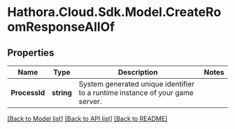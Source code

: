 # Hathora.Cloud.Sdk.Model.CreateRoomResponseAllOf

## Properties

Name | Type | Description | Notes
------------ | ------------- | ------------- | -------------
**ProcessId** | **string** | System generated unique identifier to a runtime instance of your game server. | 

[[Back to Model list]](../README.md#documentation-for-models) [[Back to API list]](../README.md#documentation-for-api-endpoints) [[Back to README]](../README.md)


